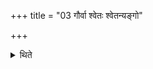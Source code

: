 +++
title = "03 गौर्वा श्वेतः श्वेतन्यङ्गो"

+++

<details><summary>थिते</summary>

3. Or a white bull or a bull with white spots (is to be given as a sacrificial gift).
</details>
